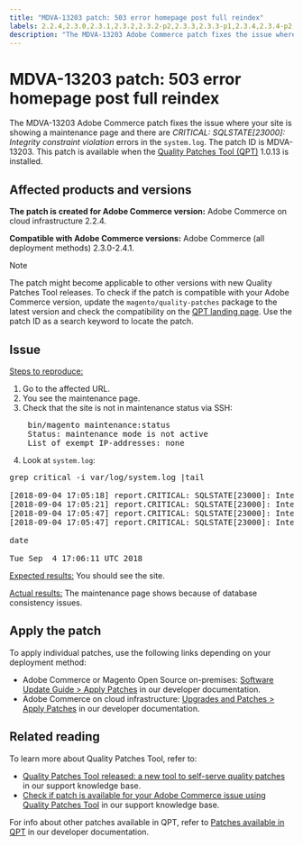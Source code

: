 ```yaml
---
title: "MDVA-13203 patch: 503 error homepage post full reindex"
labels: 2.2.4,2.3.0,2.3.1,2.3.2,2.3.2-p2,2.3.3,2.3.3-p1,2.3.4,2.3.4-p2,2.3.5,2.3.5-p1,2.3.5-p2,2.3.6,2.4.0,2.4.0-p1,2.4.1,503,503 error,QPT 1.0.13,Magento Commerce,Magento Commerce Cloud,Quality Patches Tool,database,integrity constraint violation,maintenance,support tools,Adobe Commerce,on-premises,cloud infrastructure
description: "The MDVA-13203 Adobe Commerce patch fixes the issue where your site is showing a maintenance page and there are *CRITICAL: SQLSTATE\\[23000\\]: Integrity constraint violation* errors in the `system.log`. The patch ID is MDVA-13203. This patch is available when the [Quality Patches Tool (QPT)](https://support.magento.com/hc/en-us/articles/360047139492) 1.0.13 is installed."
---
```


# MDVA-13203 patch: 503 error homepage post full reindex

The MDVA-13203 Adobe Commerce patch fixes the issue where your site is showing a maintenance page and there are *CRITICAL: SQLSTATE\[23000\]: Integrity constraint violation* errors in the `system.log`. The patch ID is MDVA-13203. This patch is available when the [Quality Patches Tool (QPT)](https://support.magento.com/hc/en-us/articles/360047139492) 1.0.13 is installed.

## Affected products and versions

 **The patch is created for Adobe Commerce version:** Adobe Commerce on cloud infrastructure 2.2.4.

 **Compatible with Adobe Commerce versions:** Adobe Commerce (all deployment methods) 2.3.0-2.4.1.

>[!NOTE]
>
>The patch might become applicable to other versions with new Quality Patches Tool releases. To check if the patch is compatible with your Adobe Commerce version, update the `magento/quality-patches` package to the latest version and check the compatibility on the [QPT landing page](https://devdocs.magento.com/quality-patches/tool.html#patch-grid). Use the patch ID as a search keyword to locate the patch.

## Issue

 <u>Steps to reproduce:</u>

1. Go to the affected URL.
1. You see the maintenance page.
1. Check that the site is not in maintenance status via SSH:
    <pre> bin/magento maintenance:status
    Status: maintenance mode is not active
    List of exempt IP-addresses: none</pre>
1. Look at `system.log`:

<pre>grep critical -i var/log/system.log |tail

[2018-09-04 17:05:18] report.CRITICAL: SQLSTATE[23000]: Integrity constraint violation: 1062 Duplicate entry '4613' for key 'PRIMARY', query was: INSERT  INTO `search_tmp_5b8ebb4e994da5_88027289` (`entity_id`,`score`) VALUES (?, ?),... (?, ?), (?, ?) [] []
[2018-09-04 17:05:21] report.CRITICAL: SQLSTATE[23000]: Integrity constraint violation: 1062 Duplicate entry '4613' for key 'PRIMARY', query was: INSERT  INTO `search_tmp_5b8ebb51579943_52333638` (`entity_id`,`score`) VALUES (?, ?),...,(?, ?) [] []
[2018-09-04 17:05:47] report.CRITICAL: SQLSTATE[23000]: Integrity constraint violation: 1062 Duplicate entry '1350' for key 'PRIMARY', query was: INSERT  INTO `search_tmp_5b8ebb6b7028f4_68065024` (`entity_id`,`score`) VALUES (?, ?), (?, ?), (?, ?), (?, ?), (?, ?), (?, ?), (?, ?), (?, ?), (?, ?), (?, ?), (?, ?), (?, ?), (?, ?), (?, ?) [] []
[2018-09-04 17:05:47] report.CRITICAL: SQLSTATE[23000]: Integrity constraint violation: 1062 Duplicate entry '1350' for key 'PRIMARY', query was: INSERT  INTO `search_tmp_5b8ebb6b7885a9_23360993` (`entity_id`,`score`) VALUES (?, ?), (?, ?), (?, ?), (?, ?), (?, ?), (?, ?), (?, ?), (?, ?), (?, ?), (?, ?), (?, ?), (?, ?), (?, ?), (?, ?) [] []

date

Tue Sep  4 17:06:11 UTC 2018</pre>

 <u>Expected results:</u> You should see the site.

 <u>Actual results:</u> The maintenance page shows because of database consistency issues.

## Apply the patch

To apply individual patches, use the following links depending on your deployment method:

* Adobe Commerce or Magento Open Source on-premises: [Software Update Guide > Apply Patches](https://devdocs.magento.com/guides/v2.4/comp-mgr/patching/mqp.html) in our developer documentation.
* Adobe Commerce on cloud infrastructure: [Upgrades and Patches > Apply Patches](https://devdocs.magento.com/cloud/project/project-patch.html) in our developer documentation.

## Related reading

To learn more about Quality Patches Tool, refer to:

* [Quality Patches Tool released: a new tool to self-serve quality patches](https://support.magento.com/hc/en-us/articles/360047139492) in our support knowledge base.
* [Check if patch is available for your Adobe Commerce issue using Quality Patches Tool](https://support.magento.com/hc/en-us/articles/360047125252) in our support knowledge base.

For info about other patches available in QPT, refer to [Patches available in QPT](https://devdocs.magento.com/quality-patches/tool.html#patch-grid) in our developer documentation. 